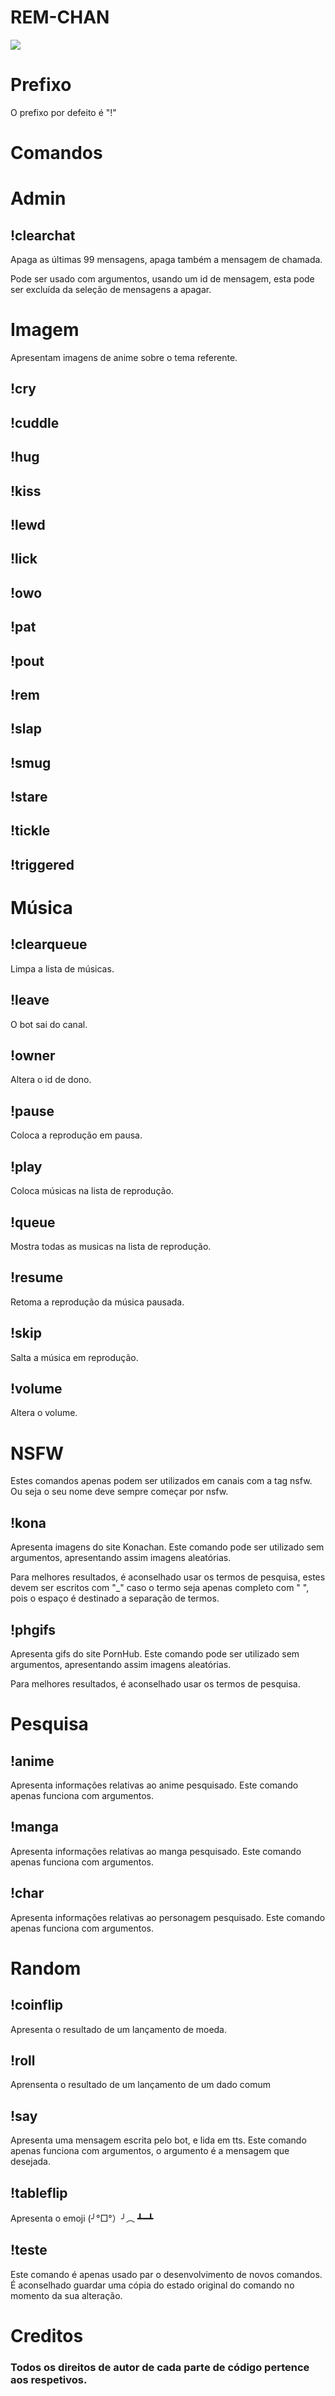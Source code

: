 # REM-CHAN
<p styles="align:center"> <!-- before was => <p align = center>-->
<img src="https://remchan-website.herokuapp.com/images/297223b974b01cc567b25a200d1e3229.png?crc=4157105431">
</p>

# Prefixo
<p>O prefixo por defeito é "!"</p>

# Comandos
<h1>Admin</h1>
<h2>!clearchat</h2>
<p>Apaga as últimas 99 mensagens, apaga também a mensagem de chamada.</p>
<p>Pode ser usado com argumentos, usando um id de mensagem, esta pode ser excluída da seleção de mensagens a apagar.</p>

<h1>Imagem</h1>
<p>Apresentam imagens de anime sobre o tema referente.</p>
<h2>!cry</h2>
<h2>!cuddle</h2>
<h2>!hug</h2>
<h2>!kiss</h2>
<h2>!lewd</h2>
<h2>!lick</h2>
<h2>!owo</h2>
<h2>!pat</h2>
<h2>!pout</h2>
<h2>!rem</h2>
<h2>!slap</h2>
<h2>!smug</h2>
<h2>!stare</h2>
<h2>!tickle</h2>
<h2>!triggered</h2>

<h1>Música</h1>
<h2>!clearqueue</h2>
<p>Limpa a lista de músicas.</p>
<h2>!leave</h2>
<p>O bot sai do canal.</p>
<h2>!owner</h2>
<p>Altera o id de dono.</p>
<h2>!pause</h2>
<p>Coloca a reprodução em pausa.</p>
<h2>!play</h2>
<p>Coloca músicas na lista de reprodução.</p>
<h2>!queue</h2>
<p>Mostra todas as musicas na lista de reprodução.</p>
<h2>!resume</h2>
<p>Retoma a reprodução da música pausada.</p>
<h2>!skip</h2>
<p>Salta a música em reprodução.</p>
<h2>!volume</h2>
<p>Altera o volume.</p>


<h1>NSFW</h1>
<p>Estes comandos apenas podem ser utilizados em canais com a tag nsfw. Ou seja o seu nome deve sempre começar por nsfw.</p>
<h2>!kona</h2>
<p>Apresenta imagens do site Konachan. Este comando pode ser utilizado sem argumentos, apresentando assim imagens aleatórias.</p>
<p>Para melhores resultados, é aconselhado usar os termos de pesquisa, estes devem ser escritos com "_" caso o termo seja apenas completo com " ", pois o espaço é destinado a separação de termos.</p>
<h2>!phgifs</h2>
<p>Apresenta gifs do site PornHub. Este comando pode ser utilizado sem argumentos, apresentando assim imagens aleatórias.</p>
<p>Para melhores resultados, é aconselhado usar os termos de pesquisa.</p>

<h1>Pesquisa</h1>
<h2>!anime</h2>
<p>Apresenta informações relativas ao anime pesquisado. Este comando apenas funciona com argumentos.</p>
<h2>!manga</h2>
<p>Apresenta informações relativas ao manga pesquisado. Este comando apenas funciona com argumentos.</p>
<h2>!char</h2>
<p>Apresenta informações relativas ao personagem pesquisado. Este comando apenas funciona com argumentos.</p>

<h1>Random</h1>
<h2>!coinflip</h2>
<p>Apresenta o resultado de um lançamento de moeda.</p>
<h2>!roll</h2>
<p>Aprensenta o resultado de um lançamento de um dado comum</p>
<h2>!say</h2>
<p>Apresenta uma mensagem escrita pelo bot, e lida em tts. Este comando apenas funciona com argumentos, o argumento é a mensagem que desejada.</p>
<h2>!tableflip</h2>
<p>Apresenta o emoji (╯°□°）╯︵ ┻━┻</p>
<h2>!teste</h2>
<p>Este comando é apenas usado par o desenvolvimento de novos comandos. É aconselhado guardar uma cópia do estado original do comando no momento da sua alteração.</p>



# Creditos
<h3>Todos os direitos de autor de cada parte de código pertence aos respetivos.</h3>

